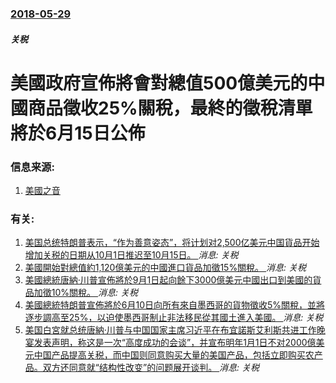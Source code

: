 ### [2018-05-29](/news/2018/05/29/index.md)

##### 关税
# 美國政府宣佈將會對總值500億美元的中國商品徵收25%關稅，最終的徵稅清單將於6月15日公佈 




### 信息来源:

1. [美國之音](https://www.voachinese.com/a/white-house-2018-5-29/4414695.html)

### 有关:

1. [美国总统特朗普表示，“作为善意姿态”，将计划对2,500亿美元中国貨品开始增加关税的日期从10月1日推迟至10月15日。 ](/news/2019/09/11/美国总统特朗普表示-作为善意姿态-将计划对2500亿美元中国貨品开始增加关税的日期从10月1日推迟至10月15日.md) _消息: 关税_
2. [美國開始對總值約1,120億美元的中國進口貨品加徵15%關稅。 ](/news/2019/09/1/美國開始對總值約1120億美元的中國進口貨品加徵15-關稅.md) _消息: 关税_
3. [美國總統唐納·川普宣佈將於9月1日起向餘下3000億美元中國出口到美國的貨品加徵10%關稅。 ](/news/2019/08/1/美國總統唐納-川普宣佈將於9月1日起向餘下3000億美元中國出口到美國的貨品加徵10-關稅.md) _消息: 关税_
4. [美國總統特朗普宣佈將於6月10日向所有來自墨西哥的貨物徵收5%關稅，並將逐步調高至25%，以迫使墨西哥制止非法移民從其國土進入美國。 ](/news/2019/05/30/美國總統特朗普宣佈將於6月10日向所有來自墨西哥的貨物徵收5-關稅-並將逐步調高至25-以迫使墨西哥制止非法移民從其國.md) _消息: 关税_
5. [美国白宮就总统唐納·川普与中国国家主席习近平在布宜諾斯艾利斯共进工作晚宴发表声明，称这是一次“高度成功的会谈”，并宣布明年1月1日不对2000億美元中国产品提高关税，而中国则同意购买大量的美国产品，包括立即购买农产品。双方还同意就“结构性改变”的问题展开谈判。 ](/news/2018/12/1/美国白宮就总统唐納-川普与中国国家主席习近平在布宜諾斯艾利斯共进工作晚宴发表声明-称这是一次-高度成功的会谈-并宣布明.md) _消息: 关税_
